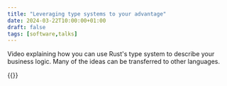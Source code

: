 ```yaml
---
title: "Leveraging type systems to your advantage"
date: 2024-03-22T10:00:00+01:00
draft: false
tags: [software,talks]
---
```

Video explaining how you can use Rust's type system to describe your business logic. Many of the ideas can be transferred to other languages.

{{<youtube NDIU1GSBrVI>}}
